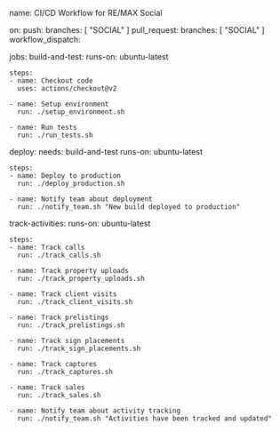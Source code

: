 name: CI/CD Workflow for RE/MAX Social

on:
  push:
    branches: [ "SOCIAL" ]
  pull_request:
    branches: [ "SOCIAL" ]
  workflow_dispatch:

jobs:
  build-and-test:
    runs-on: ubuntu-latest

    steps:
    - name: Checkout code
      uses: actions/checkout@v2

    - name: Setup environment
      run: ./setup_environment.sh

    - name: Run tests
      run: ./run_tests.sh

  deploy:
    needs: build-and-test
    runs-on: ubuntu-latest

    steps:
    - name: Deploy to production
      run: ./deploy_production.sh

    - name: Notify team about deployment
      run: ./notify_team.sh "New build deployed to production"

  track-activities:
    runs-on: ubuntu-latest

    steps:
    - name: Track calls
      run: ./track_calls.sh

    - name: Track property uploads
      run: ./track_property_uploads.sh

    - name: Track client visits
      run: ./track_client_visits.sh

    - name: Track prelistings
      run: ./track_prelistings.sh

    - name: Track sign placements
      run: ./track_sign_placements.sh

    - name: Track captures
      run: ./track_captures.sh

    - name: Track sales
      run: ./track_sales.sh

    - name: Notify team about activity tracking
      run: ./notify_team.sh "Activities have been tracked and updated"


